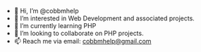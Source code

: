 - 👋 Hi, I’m @cobbmhelp
- 👀 I’m interested in Web Development and associated projects.
- 🌱 I’m currently learning PHP
- 💞️ I’m looking to collaborate on PHP projects.
- 📫 Reach me via email: cobbmhelp@gmail.com

<!---
cobbmhelp/cobbmhelp is a ✨ special ✨ repository because its `README.md` (this file) appears on your GitHub profile.
You can click the Preview link to take a look at your changes.
--->
